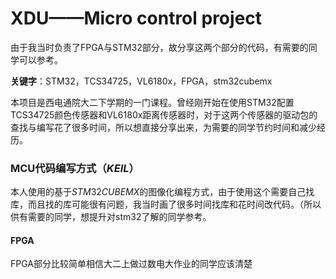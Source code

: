 # XDU——Micro control project

由于我当时负责了FPGA与STM32部分，故分享这两个部分的代码，有需要的同学可以参考。

**关键字**：STM32，TCS34725，VL6180x，FPGA，stm32cubemx

 本项目是西电通院大二下学期的一门课程。曾经刚开始在使用STM32配置TCS34725颜色传感器和VL6180x距离传感器时，对于这两个传感器的驱动包的查找与编写花了很多时间，所以想直接分享出来，为需要的同学节约时间和减少经历。

### MCU代码编写方式（$KEIL$）

本人使用的基于$STM32CUBEMX$的图像化编程方式，由于使用这个需要自己找库，而且找的库可能很有问题，我当时画了很多时间找库和花时间改代码。（所以供有需要的同学，想提升对stm32了解的同学参考。

#### FPGA

FPGA部分比较简单相信大二上做过数电大作业的同学应该清楚
